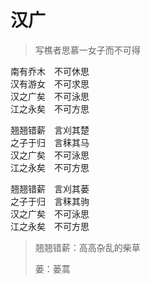 # 汉广

> 写樵者思慕一女子而不可得

南有乔木　不可休思  
汉有游女　不可求思  
汉之广矣　不可泳思  
江之永矣　不可方思 

翘翘错薪　言刈其楚  
之子于归　言秣其马  
汉之广矣　不可泳思  
江之永矣　不可方思

翘翘错薪　言刈其蒌  
之子于归　言秣其驹  
汉之广矣　不可泳思  
江之永矣　不可方思

> 翘翘错薪：高高杂乱的柴草
>
> 蒌：蒌蒿